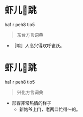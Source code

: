 # 虾儿𨁝跳
ha1 r peh8 tio5
> 东台方言词典
- ［喻］人高兴得欢呼雀跃。

# 虾儿𨁝跳
ha1 r peh8 tio5
> 兴化方言词典
- 形容非常热情的样子
  - 新姑爷上门，老两口忙得～的。
